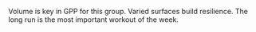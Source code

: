 Volume is key in GPP for this group. Varied surfaces build resilience. The long run is the most important workout of the week.
